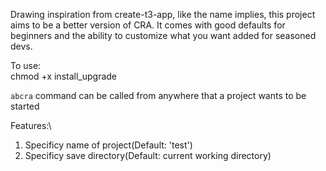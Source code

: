 Drawing inspiration from create-t3-app, like the name implies, this project aims to be a better version of CRA.
It comes with good defaults for beginners and the ability to customize what you want added for seasoned devs. 

To use:\
chmod +x install_upgrade

`abcra` command can be called from anywhere that a project wants to be started

Features:\
1. Specificy name of project(Default: 'test') 
2. Specificy save directory(Default: current working directory)
